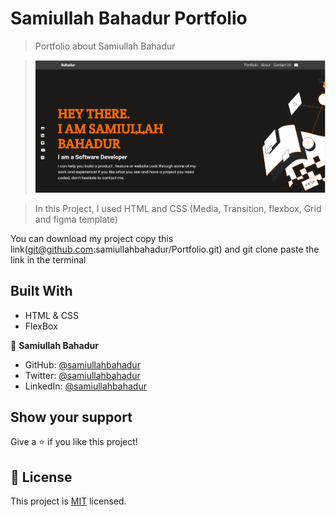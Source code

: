 # Samiullah Bahadur Portfolio

> Portfolio about Samiullah Bahadur

> ![screenshot](./image/screenshot.PNG)

> In this Project, I used HTML and CSS (Media, Transition, flexbox, Grid and figma template)

You can download my project copy this link(git@github.com:samiullahbahadur/Portfolio.git) and git clone paste the link in the terminal

## Built With

- HTML & CSS
- FlexBox

👤 **Samiullah Bahadur**

- GitHub: [@samiullahbahadur](https://github.com/samiullahbahadur)
- Twitter: [@samiullahbahadur](https://twitter.com/@Samiull88496331)
- LinkedIn: [@samiullahbahadur](https://linkedin.com/in/samiullah-bahadur-a1b053149/)

## Show your support

Give a ⭐️ if you like this project!

## 📝 License

This project is [MIT](LICENSE.md) licensed.
